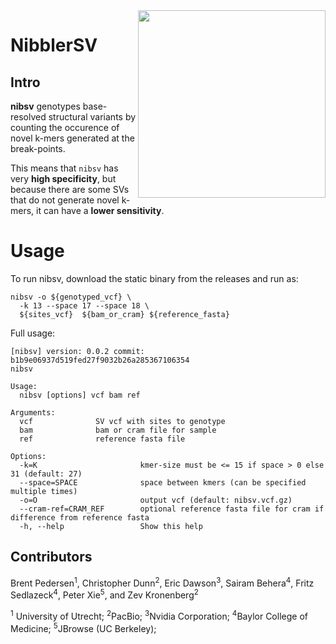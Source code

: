 <img align="right" width="300" height="300" src="https://github.com/collaborativebioinformatics/nibSV/blob/main/SVNibbler.png">

# NibblerSV
## Intro 

**nibsv** genotypes base-resolved structural variants by counting the occurence of
novel k-mers generated at the break-points.

This means that `nibsv` has very **high specificity**, but because there are
some SVs that do not generate novel k-mers, it can have a **lower
sensitivity**.

# Usage

To run nibsv, download the static binary from the releases and run as:
```
nibsv -o ${genotyped_vcf} \
  -k 13 --space 17 --space 18 \
  ${sites_vcf}  ${bam_or_cram} ${reference_fasta}
```

Full usage:
```
[nibsv] version: 0.0.2 commit: b1b9e06937d519fed27f9032b26a285367106354
nibsv

Usage:
  nibsv [options] vcf bam ref

Arguments:
  vcf              SV vcf with sites to genotype
  bam              bam or cram file for sample
  ref              reference fasta file

Options:
  -k=K                       kmer-size must be <= 15 if space > 0 else 31 (default: 27)
  --space=SPACE              space between kmers (can be specified multiple times)
  -o=O                       output vcf (default: nibsv.vcf.gz)
  --cram-ref=CRAM_REF        optional reference fasta file for cram if difference from reference fasta
  -h, --help                 Show this help

```

## Contributors

Brent Pedersen<sup>1</sup>, Christopher Dunn<sup>2</sup>, Eric Dawson<sup>3</sup>, Sairam Behera<sup>4</sup>, Fritz Sedlazeck<sup>4</sup>, Peter Xie<sup>5</sup>, and Zev Kronenberg<sup>2</sup>

<sup>1</sup> University of Utrecht; <sup>2</sup>PacBio; <sup>3</sup>Nvidia Corporation; <sup>4</sup>Baylor College of Medicine; <sup>5</sup>JBrowse (UC Berkeley);
